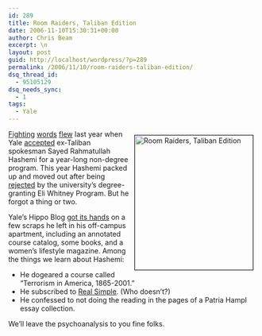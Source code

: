 ```yaml
---
id: 289
title: Room Raiders, Taliban Edition
date: 2006-11-10T15:30:31+00:00
author: Chris Beam
excerpt: \n
layout: post
guid: http://localhost/wordpress/?p=289
permalink: /2006/11/10/room-raiders-taliban-edition/
dsq_thread_id:
  - 95105129
dsq_needs_sync:
  - 1
tags:
  - Yale
---
```

<img width="238" vspace="10" hspace="10" height="271" border="1" align="right" src="http://www.ivygateblog.com/wp-content/uploads/2006/11/hashemi.jpg" alt="Room Raiders, Taliban Edition" />[Fighting](http://www.yaledailynews.com/Article.aspx?ArticleID=32137) [words](http://www.yaledailynews.com/Article.aspx?ArticleID=32110) [flew](http://www.yaledailynews.com/Article.aspx?ArticleID=32261) last year when Yale [accepted](http://select.nytimes.com/gst/abstract.html?res=FB081EFB3A5A0C758EDDAB0894DE404482) ex-Taliban spokesman Sayed Rahmatullah Hashemi for a year-long non-degree program. This year Hashemi packed up and moved out after being [rejected](http://www.nytimes.com/2006/07/06/nyregion/06yale.html) by the university&#8217;s degree-granting Eli Whitney Program. But he forgot a thing or two.

Yale&#8217;s Hippo Blog [got its hands](http://www.hippolytic.com/blog/2006/11/remnants_of_a_taliban_dorm_roo_2.php) on a few scraps he left in his off-campus apartment, including an annotated course catalog, some books, and a women&#8217;s lifestyle magazine. Among the things we learn about Hashemi:

  * He dogeared a course called &#8220;Terrorism in America, 1865-2001.&#8221;
  * He subscribed to [Real Simple](http://www.realsimple.com/realsimple/homepage/flash/0,23022,,00.shtml). (Who doesn&#8217;t?)
  * He confessed to not doing the reading in the pages of a Patria Hampl essay collection.

We&#8217;ll leave the psychoanalysis to you fine folks.